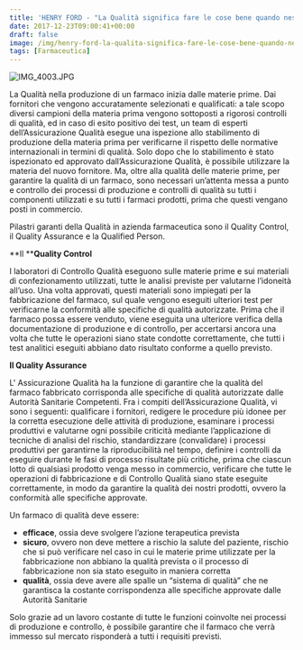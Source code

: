 ```yaml
---
title: 'HENRY FORD - "La Qualità significa fare le cose bene quando nessuno ti sta guardando"'
date: 2017-12-23T09:00:41+00:00
draft: false
image: /img/henry-ford-la-qualita-significa-fare-le-cose-bene-quando-nessuno-ti-sta-guardando.md/img_4003.jpg
tags: [Farmaceutica]
---
```


![IMG_4003.JPG](/img/henry-ford-la-qualita-significa-fare-le-cose-bene-quando-nessuno-ti-sta-guardando.md/img_4003.jpg)

La Qualità nella produzione di un farmaco inizia dalle materie prime. Dai fornitori che vengono accuratamente selezionati e qualificati: a tale scopo diversi campioni della materia prima vengono sottoposti a rigorosi controlli di qualità, ed in caso di esito positivo dei test, un team di esperti dell’Assicurazione Qualità esegue una ispezione allo stabilimento di produzione della materia prima per verificarne il rispetto delle normative internazionali in termini di qualità. Solo dopo che lo stabilimento è stato ispezionato ed approvato dall’Assicurazione Qualità, è possibile utilizzare la materia del nuovo fornitore. Ma, oltre alla qualità delle materie prime, per garantire la qualità di un farmaco, sono necessari un’attenta messa a punto e controllo dei processi di produzione e controlli di qualità su tutti i componenti utilizzati e su tutti i farmaci prodotti, prima che questi vengano posti in commercio.

Pilastri garanti della Qualità in azienda farmaceutica sono il Quality Control, il Quality Assurance e la Qualified Person.

**Il ****Quality Control**

I laboratori di Controllo Qualità eseguono sulle materie prime e sui materiali di confezionamento utilizzati, tutte le analisi previste per valutarne l’idoneità all’uso. Una volta approvati, questi materiali sono impiegati per la fabbricazione del farmaco, sul quale vengono eseguiti ulteriori test per verificarne la conformità alle specifiche di qualità autorizzate. Prima che il farmaco possa essere venduto, viene eseguita una ulteriore verifica della documentazione di produzione e di controllo, per accertarsi ancora una volta che tutte le operazioni siano state condotte correttamente, che tutti i test analitici eseguiti abbiano dato risultato conforme a quello previsto.

**Il Quality Assurance**

L' Assicurazione Qualità ha la funzione di garantire che la qualità del farmaco fabbricato corrisponda alle specifiche di qualità autorizzate dalle Autorità Sanitarie Competenti. Fra i compiti dell’Assicurazione Qualità, vi sono i seguenti: qualificare i fornitori, redigere le procedure più idonee per la corretta esecuzione delle attività di produzione, esaminare i processi produttivi e valutarne ogni possibile criticità mediante l’applicazione di tecniche di analisi del rischio, standardizzare (convalidare) i processi produttivi per garantirne la riproducibilità nel tempo, definire i controlli da eseguire durante le fasi di processo risultate più critiche, prima che ciascun lotto di qualsiasi prodotto venga messo in commercio, verificare che tutte le operazioni di fabbricazione e di Controllo Qualità siano state eseguite correttamente, in modo da garantire la qualità dei nostri prodotti, ovvero la conformità alle specifiche approvate.

Un farmaco di qualità deve essere:

*   **efficace**, ossia deve svolgere l’azione terapeutica prevista
*   **sicuro**, ovvero non deve mettere a rischio la salute del paziente, rischio che si può verificare nel caso in cui le materie prime utilizzate per la fabbricazione non abbiano la qualità prevista o il processo di fabbricazione non sia stato eseguito in maniera corretta
*   **qualità**, ossia deve avere alle spalle un “sistema di qualità” che ne garantisca la costante corrispondenza alle specifiche approvate dalle Autorità Sanitarie

Solo grazie ad un lavoro costante di tutte le funzioni coinvolte nei processi di produzione e controllo, è possibile garantire che il farmaco che verrà immesso sul mercato risponderà a tutti i requisiti previsti.